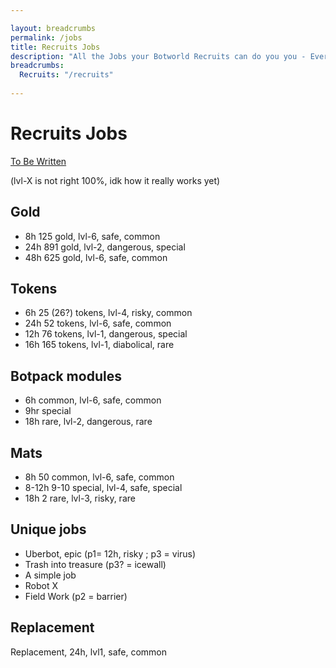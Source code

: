 ```yaml
---

layout: breadcrumbs
permalink: /jobs
title: Recruits Jobs
description: "All the Jobs your Botworld Recruits can do you you - Everything there is to know about it on the Botworld Community Wiki!"
breadcrumbs:
  Recruits: "/recruits"
  
---
```



# Recruits Jobs



<div markdown="1" class=" ghcms ghcms-intro">

[To Be Written](/jobs)


</div>

<div markdown="1" class=" ghcms ghcms-main">

(lvl-X is not right 100%, idk how it really works yet)


## Gold

- 8h 125 gold, lvl-6, safe, common
- 24h 891 gold, lvl-2, dangerous, special
- 48h 625 gold, lvl-6, safe, common

## Tokens

- 6h 25 (26?) tokens, lvl-4, risky, common
- 24h 52 tokens, lvl-6, safe, common
- 12h 76 tokens, lvl-1, dangerous, special
- 16h 165 tokens, lvl-1, diabolical, rare 

## Botpack modules

- 6h common, lvl-6, safe, common
- 9hr special
- 18h rare, lvl-2, dangerous, rare

## Mats

- 8h 50 common, lvl-6, safe, common
- 8-12h 9-10 special,  lvl-4, safe, special
- 18h 2 rare, lvl-3, risky, rare

## Unique jobs

- Uberbot, epic (p1= 12h, risky ; p3 = virus)
- Trash into treasure (p3? = icewall)
- A simple job
- Robot X
- Field Work (p2 = barrier)

## Replacement

Replacement, 24h, lvl1, safe, common 


</div>
